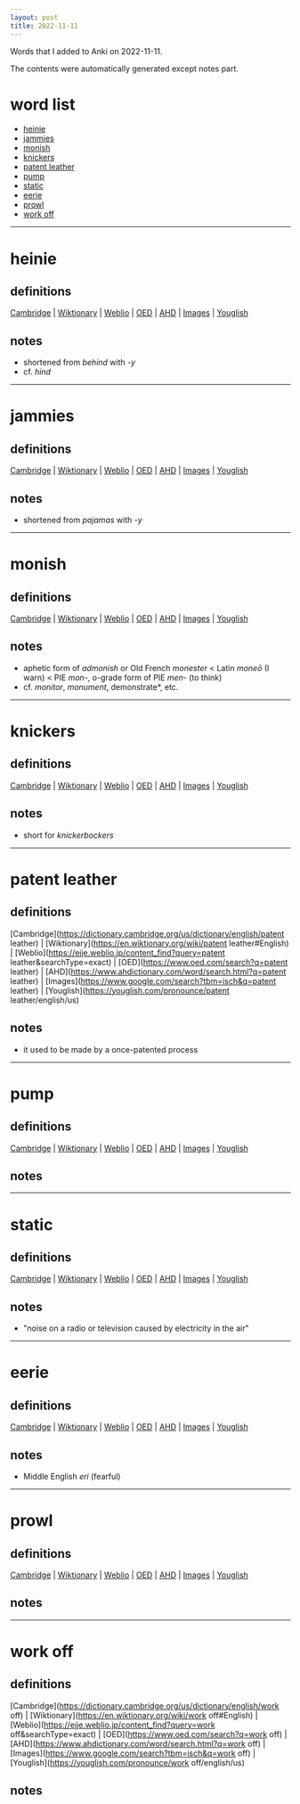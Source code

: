 ```yaml
---
layout: post
title: 2022-11-11
---
```


Words that I added to Anki on 2022-11-11.

The contents were automatically generated except notes part.
# word list
- [heinie](#heinie)
- [jammies](#jammies)
- [monish](#monish)
- [knickers](#knickers)
- [patent leather](#patent-leather)
- [pump](#pump)
- [static](#static)
- [eerie](#eerie)
- [prowl](#prowl)
- [work off](#work-off)

---

# heinie
## definitions
[Cambridge](https://dictionary.cambridge.org/us/dictionary/english/heinie)
|
[Wiktionary](https://en.wiktionary.org/wiki/heinie#English)
|
[Weblio](https://ejje.weblio.jp/content_find?query=heinie&searchType=exact)
|
[OED](https://www.oed.com/search?q=heinie)
|
[AHD](https://www.ahdictionary.com/word/search.html?q=heinie)
|
[Images](https://www.google.com/search?tbm=isch&q=heinie)
|
[Youglish](https://youglish.com/pronounce/heinie/english/us)

## notes
- shortened from *behind* with *-y*
- cf. *hind*

---

# jammies
## definitions
[Cambridge](https://dictionary.cambridge.org/us/dictionary/english/jammies)
|
[Wiktionary](https://en.wiktionary.org/wiki/jammies#English)
|
[Weblio](https://ejje.weblio.jp/content_find?query=jammies&searchType=exact)
|
[OED](https://www.oed.com/search?q=jammies)
|
[AHD](https://www.ahdictionary.com/word/search.html?q=jammies)
|
[Images](https://www.google.com/search?tbm=isch&q=jammies)
|
[Youglish](https://youglish.com/pronounce/jammies/english/us)

## notes
- shortened from *pajamas* with *-y*

---

# monish
## definitions
[Cambridge](https://dictionary.cambridge.org/us/dictionary/english/monish)
|
[Wiktionary](https://en.wiktionary.org/wiki/monish#English)
|
[Weblio](https://ejje.weblio.jp/content_find?query=monish&searchType=exact)
|
[OED](https://www.oed.com/search?q=monish)
|
[AHD](https://www.ahdictionary.com/word/search.html?q=monish)
|
[Images](https://www.google.com/search?tbm=isch&q=monish)
|
[Youglish](https://youglish.com/pronounce/monish/english/us)

## notes
- aphetic form of *admonish* or Old French *monester* &lt; Latin *moneō* (I warn) &lt; PIE *mon-*, o-grade form of PIE *men-* (to think)
- cf. *monitor*, *monument*, demonstrate*, etc.

---

# knickers
## definitions
[Cambridge](https://dictionary.cambridge.org/us/dictionary/english/knickers)
|
[Wiktionary](https://en.wiktionary.org/wiki/knickers#English)
|
[Weblio](https://ejje.weblio.jp/content_find?query=knickers&searchType=exact)
|
[OED](https://www.oed.com/search?q=knickers)
|
[AHD](https://www.ahdictionary.com/word/search.html?q=knickers)
|
[Images](https://www.google.com/search?tbm=isch&q=knickers)
|
[Youglish](https://youglish.com/pronounce/knickers/english/us)

## notes
- short for *knickerbockers*

---

# patent leather
## definitions
[Cambridge](https://dictionary.cambridge.org/us/dictionary/english/patent leather)
|
[Wiktionary](https://en.wiktionary.org/wiki/patent leather#English)
|
[Weblio](https://ejje.weblio.jp/content_find?query=patent leather&searchType=exact)
|
[OED](https://www.oed.com/search?q=patent leather)
|
[AHD](https://www.ahdictionary.com/word/search.html?q=patent leather)
|
[Images](https://www.google.com/search?tbm=isch&q=patent leather)
|
[Youglish](https://youglish.com/pronounce/patent leather/english/us)

## notes
- it used to be made by a once-patented process

---

# pump
## definitions
[Cambridge](https://dictionary.cambridge.org/us/dictionary/english/pump)
|
[Wiktionary](https://en.wiktionary.org/wiki/pump#English)
|
[Weblio](https://ejje.weblio.jp/content_find?query=pump&searchType=exact)
|
[OED](https://www.oed.com/search?q=pump)
|
[AHD](https://www.ahdictionary.com/word/search.html?q=pump)
|
[Images](https://www.google.com/search?tbm=isch&q=pump)
|
[Youglish](https://youglish.com/pronounce/pump/english/us)

## notes

---

# static
## definitions
[Cambridge](https://dictionary.cambridge.org/us/dictionary/english/static)
|
[Wiktionary](https://en.wiktionary.org/wiki/static#English)
|
[Weblio](https://ejje.weblio.jp/content_find?query=static&searchType=exact)
|
[OED](https://www.oed.com/search?q=static)
|
[AHD](https://www.ahdictionary.com/word/search.html?q=static)
|
[Images](https://www.google.com/search?tbm=isch&q=static)
|
[Youglish](https://youglish.com/pronounce/static/english/us)

## notes
- "noise on a radio or television caused by electricity in the air"

---

# eerie
## definitions
[Cambridge](https://dictionary.cambridge.org/us/dictionary/english/eerie)
|
[Wiktionary](https://en.wiktionary.org/wiki/eerie#English)
|
[Weblio](https://ejje.weblio.jp/content_find?query=eerie&searchType=exact)
|
[OED](https://www.oed.com/search?q=eerie)
|
[AHD](https://www.ahdictionary.com/word/search.html?q=eerie)
|
[Images](https://www.google.com/search?tbm=isch&q=eerie)
|
[Youglish](https://youglish.com/pronounce/eerie/english/us)

## notes
- Middle English *eri* (fearful)

---

# prowl
## definitions
[Cambridge](https://dictionary.cambridge.org/us/dictionary/english/prowl)
|
[Wiktionary](https://en.wiktionary.org/wiki/prowl#English)
|
[Weblio](https://ejje.weblio.jp/content_find?query=prowl&searchType=exact)
|
[OED](https://www.oed.com/search?q=prowl)
|
[AHD](https://www.ahdictionary.com/word/search.html?q=prowl)
|
[Images](https://www.google.com/search?tbm=isch&q=prowl)
|
[Youglish](https://youglish.com/pronounce/prowl/english/us)

## notes

---

# work off
## definitions
[Cambridge](https://dictionary.cambridge.org/us/dictionary/english/work off)
|
[Wiktionary](https://en.wiktionary.org/wiki/work off#English)
|
[Weblio](https://ejje.weblio.jp/content_find?query=work off&searchType=exact)
|
[OED](https://www.oed.com/search?q=work off)
|
[AHD](https://www.ahdictionary.com/word/search.html?q=work off)
|
[Images](https://www.google.com/search?tbm=isch&q=work off)
|
[Youglish](https://youglish.com/pronounce/work off/english/us)

## notes

